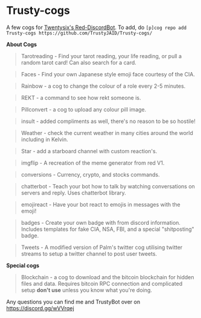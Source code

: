 # Trusty-cogs
A few cogs for [Twentysix's Red-DiscordBot](https://github.com/Twentysix26/Red-DiscordBot).
To add, do `[p]cog repo add Trusty-cogs https://github.com/TrustyJAID/Trusty-cogs/`

**About Cogs**

>Tarotreading - Find your tarot reading, your life reading, or pull a random tarot card! Can also search for a card.

>Faces - Find your own Japanese style emoji face courtesy of the CIA.

>Rainbow - a cog to change the colour of a role every 2-5 minutes.

>REKT - a command to see how rekt someone is.

>Pillconvert - a cog to upload any colour pill image.

>insult - added compliments as well, there's no reason to be so hostile!

>Weather - check the current weather in many cities around the world including in Kelvin.

>Star - add a starboard channel with custom reaction's.

>imgflip - A recreation of the meme generator from red V1.

>conversions - Currency, crypto, and stocks commands.

>chatterbot - Teach your bot how to talk by watching conversations on servers and reply. Uses chatterbot library.

>emojireact - Have your bot react to emojis in messages with the emoji!

>badges - Create your own badge with from discord information. Includes templates for fake CIA, NSA, FBI, and a special "shitposting" badge.

>Tweets - A modified version of Palm's twitter cog utilising twitter streams to setup a twitter channel to post user tweets.

**Special cogs**

>Blockchain - a cog to download and the bitcoin blockchain for hidden files and data. Requires bitcoin RPC connection and complicated setup **don't use** unless you know what you're doing.

Any questions you can find me and TrustyBot over on https://discord.gg/wVVrqej
